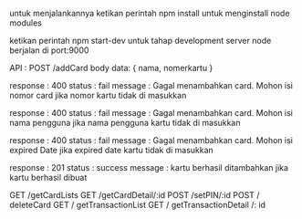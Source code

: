 untuk menjalankannya ketikan perintah 
npm install untuk menginstall node modules 

ketikan perintah 
npm start-dev untuk tahap development
server node berjalan di port:9000

API :
POST /addCard
body data:  { nama, nomerkartu }

response : 400
status : fail
message : Gagal menambahkan card. Mohon isi nomor card
jika nomor kartu tidak di masukkan

response : 400
status : fail
message : Gagal menambahkan card. Mohon isi nama pengguna
jika nama pengguna kartu tidak di masukkan

response : 400
status : fail
message : Gagal menambahkan card. Mohon isi expired Date
jika expired date kartu tidak di masukkan

response : 201
status : success
message : kartu berhasil ditambahkan
jika kartu berhasil dibuat 

 GET /getCardLists
 GET /getCardDetail/:id
 POST /setPIN/:id
 POST / deleteCard
 GET / getTransactionList
 GET / getTransactionDetail /: id